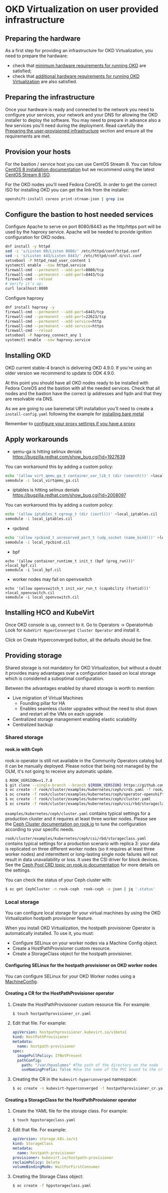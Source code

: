 # OKD Virtualization on user provided infrastructure

## Preparing the hardware

As a first step for providing an infrastructure for OKD Virtualization, you need to prepare the hardware:
* check that [minimum hardware requirements for running OKD](https://docs.okd.io/latest/installing/installing_bare_metal/installing-bare-metal.html#minimum-resource-requirements_installing-bare-metal) are satisfied;
* check that [additional hardware requirements for running OKD Virtualization](https://docs.okd.io/latest/virt/install/preparing-cluster-for-virt.html#virt-cluster-resource-requirements_preparing-cluster-for-virt) are also satisfied.


## Preparing the infrastructure

Once your hardware is ready and connected to the network you need to configure your services, your network and your DNS for allowing the OKD installer to deploy the software.
You may need to prepare in advance also a few services you'll need during the deployment.
Read carefully the [Preparing the user-provisioned infrastructure](https://docs.okd.io/latest/installing/installing_bare_metal/installing-bare-metal.html#installation-infrastructure-user-infra_installing-bare-metal) section and ensure all the requirements are met.


## Provision your hosts

For the bastion / service host you can use CentOS Stream 8.
You can follow [CentOS 8 installation documentation](https://docs.centos.org/en-US/8-docs/standard-install/)
but we recommend using the latest [CentOS Stream 8 ISO](http://isoredirect.centos.org/centos/8-stream/isos/x86_64/).

For the OKD nodes you’ll need Fedora CoreOS.
In order to get the correct ISO for installing OKD you can get the link from the installer:

```bash
openshift-install coreos print-stream-json | grep iso
```

## Configure the bastion to host needed services

Configure Apache to serve on port 8080/8443 as the http/https port will be used by the haproxy service.
Apache will be needed to provide ignition configuration for OKD nodes.

```bash
dnf install -y httpd
sed -i 's/Listen 80/Listen 8080/' /etc/httpd/conf/httpd.conf
sed -i 's/Listen 443/Listen 8443/' /etc/httpd/conf.d/ssl.conf
setsebool -P httpd_read_user_content 1
systemctl enable --now httpd.service
firewall-cmd --permanent --add-port=8080/tcp
firewall-cmd --permanent --add-port=8443/tcp
firewall-cmd --reload
# Verify it’s up:
curl localhost:8080
```

Configure haproxy

```bash
dnf install haproxy -y
firewall-cmd --permanent --add-port=6443/tcp
firewall-cmd --permanent --add-port=22623/tcp
firewall-cmd --permanent --add-service=http
firewall-cmd --permanent --add-service=https
firewall-cmd --reload
setsebool -P haproxy_connect_any 1
systemctl enable --now haproxy.service
```


## Installing OKD

OKD current stable-4 branch is delivering OKD 4.9.0. If you're using an older version we recommend to update to ODK 4.9.0.

At this point you should have all OKD nodes ready to be installed with Fedora CoreOS and the bastion with all the needed services.
Check that all nodes and the bastion have the correct ip addresses and fqdn and that they are resolvable via DNS.

As we are going to use baremetal UPI installation you’ll need to create a `install-config.yaml` following the example for
[installing bare metal](https://docs.okd.io/latest/installing/installing_bare_metal/installing-bare-metal.html#installation-bare-metal-config-yaml_installing-bare-metal)

Remember to [configure your proxy settings if you have a proxy](https://docs.okd.io/latest/installing/installing_bare_metal/installing-bare-metal.html#installation-configure-proxy_installing-bare-metal)


## Apply workarounds

* qemu-ga is hitting selinux denials <https://bugzilla.redhat.com/show_bug.cgi?id=1927639>

You can workaround this by adding a custom policy:
```bash
echo '(allow virt_qemu_ga_t container_var_lib_t (dir (search)))' >local_virtqemu_ga.cil
semodule -i local_virtqemu_ga.cil
```

* iptables is hitting selinux denials <https://bugzilla.redhat.com/show_bug.cgi?id=2008097>

You can workaround this by adding a custom policy:

```bash
echo '(allow iptables_t cgroup_t (dir (ioctl)))' >local_iptables.cil
semodule -i local_iptables.cil
```

* rpcbind

```bash
echo '(allow rpcbind_t unreserved_port_t (udp_socket (name_bind)))' >local_rpcbind.cil
semodule -i local_rpcbind.cil
```

* bpf

```
echo '(allow container_runtime_t init_t (bpf (prog_run)))' >local_bpf.cil
semodule -i local_bpf.cil
```

* worker nodes may fail on openvswitch

```
echo '(allow openvswitch_t init_var_run_t (capability (fsetid)))' >local_openvswitch.cil
semodule -i local_openvswitch.cil
```


## Installing HCO and KubeVirt

Once OKD console is up, connect to it.
Go to Operators -> OperatorHub
Look for `KubeVirt HyperConverged Cluster Operator` and install it.

Click on Create Hyperconverged button, all the defaults should be fine.


## Providing storage

Shared storage is not mandatory for OKD Virtualization, but without a doubt it provides many advantages over a configuration based on local storage which is considered a suboptimal configuration.

Between the advantages enabled by shared storage is worth to mention:
- Live migration of Virtual Machines
  - Founding pillar for HA
  - Enables seamless cluster upgrades without the need to shut down and restart all the VMs on each upgrade
- Centralized storage management enabling elastic scalability
- Centralized backup

### Shared storage

#### rook.io with Ceph
[//]: # (Update for community operators catalog when rook will be available there)
rook.io operator is still not available in the Community Operators catalog but it can be manually deployed.
Please notice that being not managed by the OLM, it's not going to receive any automatic update.

```bash
$ ROOK_VERSION=v1.7.8
$ git clone --single-branch --branch ${ROOK_VERSION} https://github.com/rook/rook.git
$ oc create -f rook/cluster/examples/kubernetes/ceph/crds.yaml -f rook/cluster/examples/kubernetes/ceph/common.yaml
$ oc create -f rook/cluster/examples/kubernetes/ceph/operator-openshift.yaml
$ oc create -f rook/cluster/examples/kubernetes/ceph/cluster.yaml
$ oc create -f rook/cluster/examples/kubernetes/ceph/csi/rbd/storageclass.yaml
```

`examples/kubernetes/ceph/cluster.yaml` contains typical settings for a production cluster and it requires at least three worker nodes.
Please see the [Ceph Cluster documentation on rook.io](https://rook.io/docs/rook/v1.7/ceph-cluster-crd.html) to tune the configuration according to your specific needs.

`rook/cluster/examples/kubernetes/ceph/csi/rbd/storageclass.yaml` contains typical settings for a production scenario with replica 3: your data is replicated on three different worker nodes (so it requires at least three worker nodes) and intermittent or long-lasting single node failures will not result in data unavailability or loss. It uses the CSI driver for block devices.
See the [Ceph Pool CRD topic on rook.io documentation](https://rook.io/docs/rook/v1.7/ceph-pool-crd.html) for more details on the settings.

You can check the status of your Ceph cluster with:
```bash
$ oc get CephCluster -n rook-ceph  rook-ceph -o json | jq '.status'
```

### Local storage
You can configure local storage for your virtual machines by using the OKD Virtualization hostpath provisioner feature.

When you install OKD Virtualization, the hostpath provisioner Operator is automatically installed. To use it, you must:
- Configure SELinux on your worker nodes via a Machine Config object.
- Create a HostPathProvisioner custom resource.
- Create a StorageClass object for the hostpath provisioner.

#### Configuring SELinux for the hostpath provisioner on OKD worker nodes
You can configure SELinux for your OKD Worker nodes using a [MachineConfig](./contrib/machineconfig-selinux-hpp.yaml).

#### Creating a CR for the HostPathProvisioner operator
1. Create the HostPathProvisioner custom resource file. For example:
    ```bash
    $ touch hostpathprovisioner_cr.yaml
    ```
2. Edit that file. For example:
    ```yaml
    apiVersion: hostpathprovisioner.kubevirt.io/v1beta1
    kind: HostPathProvisioner
    metadata:
      name: hostpath-provisioner
    spec:
      imagePullPolicy: IfNotPresent
      pathConfig:
        path: "/var/hpvolumes" #The path of the directory on the node
        useNamingPrefix: false #Use the name of the PVC bound to the created PV as part of the directory name.
    ```
3. Creating the CR in the `kubevirt-hyperconverged` namespace:
    ```bash
    $ oc create -n kubevirt-hyperconverged -f hostpathprovisioner_cr.yaml
    ```

#### Creating a StorageClass for the HostPathProvisioner operator
1. Create the YAML file for the storage class. For example:
    ```bash
    $ touch hppstorageclass.yaml
    ```
2. Edit that file. For example:
    ```yaml
    apiVersion: storage.k8s.io/v1
    kind: StorageClass
    metadata:
      name: hostpath-provisioner
    provisioner: kubevirt.io/hostpath-provisioner
    reclaimPolicy: Delete
    volumeBindingMode: WaitForFirstConsumer
    ```
3. Creating the Storage Class object:
    ```bash
    $ oc create -f hppstorageclass.yaml
    ```
